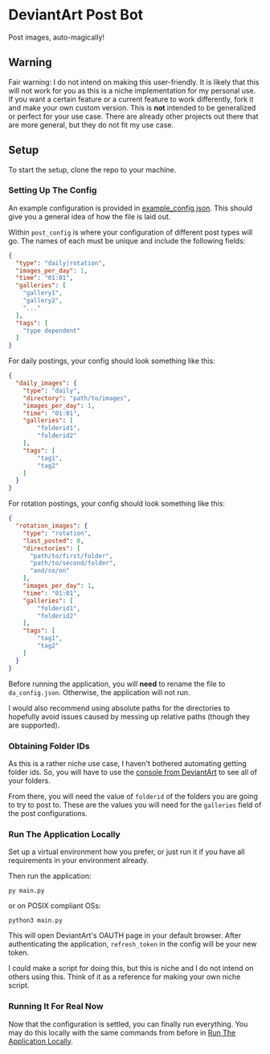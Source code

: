 # DeviantArt Post Bot

Post images, auto-magically!

## Warning

Fair warning: I do not intend on making this user-friendly. 
It is likely that this will not work for you as this is a niche implementation for my personal use.
If you want a certain feature or a current feature to work differently, fork it and make your own custom version. 
This is **not** intended to be generalized or perfect for your use case. 
There are already other projects out there that are more general, but they do not fit my use case.

## Setup

To start the setup, clone the repo to your machine.

### Setting Up The Config

An example configuration is provided in [example_config.json](./example_config.json). 
This should give you a general idea of how the file is laid out. 

Within `post_config` is where your configuration of different post types will go. The names of each must be unique and include the following fields:

```json 
{
  "type": "daily|rotation",
  "images_per_day": 1,
  "time": "01:01",
  "galleries": [
    "gallery1",
    "gallery2",
    "..."
  ],
  "tags": [
    "type dependent"
  ]
}
```

For daily postings, your config should look something like this:

```json 
{
  "daily_images": {
    "type": "daily",
    "directory": "path/to/images",
    "images_per_day": 1,
    "time": "01:01",
    "galleries": [
        "folderid1",
        "folderid2"
    ],
    "tags": [
        "tag1",
        "tag2"
    ]
  }
}
```

For rotation postings, your config should look something like this:

```json 
{
  "rotation_images": {
    "type": "rotation",
    "last_posted": 0,
    "directories": [
      "path/to/first/folder",
      "path/to/second/folder",
      "and/so/on"
    ],
    "images_per_day": 1,
    "time": "01:01",
    "galleries": [
        "folderid1",
        "folderid2"
    ],
    "tags": [
        "tag1",
        "tag2"
    ]
  }
}
```

Before running the application, you will **need** to rename the file to `da_config.json`. 
Otherwise, the application will not run. 

I would also recommend using absolute paths for the directories to hopefully avoid issues caused by messing up relative paths (though they are supported). 

### Obtaining Folder IDs

As this is a rather niche use case, I haven't bothered automating getting folder ids.
So, you will have to use the [console from DeviantArt](https://www.deviantart.com/developers/console/gallery/gallery_folders/f6104e0d969bbbdcf2154e4b221aa3a6) to see all of your folders.

From there, you will need the value of `folderid` of the folders you are going to try to post to. 
These are the values you will need for the `galleries` field of the post configurations. 

### Run The Application Locally

Set up a virtual environment how you prefer, or just run it if you have all requirements in your environment already. 

Then run the application:

```shell 
py main.py
```

or on POSIX compliant OSs:

```shell 
python3 main.py
```

This will open DeviantArt's OAUTH page in your default browser. 
After authenticating the application, `refresh_token` in the config will be your new token. 

I could make a script for doing this, but this is niche and I do not intend on others using this. 
Think of it as a reference for making your own niche script. 

### Running It For Real Now

Now that the configuration is settled, you can finally run everything. 
You may do this locally with the same commands from before in [Run The Application Locally](#run-the-application-locally).

<!-- TODO: Docker or something? -->
